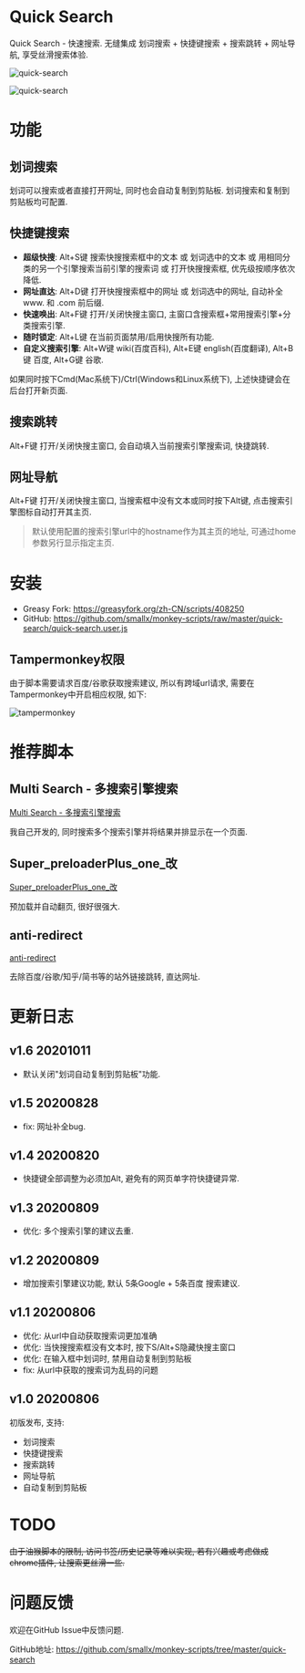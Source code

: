 # Quick Search

Quick Search - 快速搜索. 无缝集成 划词搜索 + 快捷键搜索 + 搜索跳转 + 网址导航, 享受丝滑搜索体验.

![quick-search](https://github.com/smallx/monkey-scripts/raw/master/quick-search/images/quick-search-1.gif)

![quick-search](https://github.com/smallx/monkey-scripts/raw/master/quick-search/images/quick-search-2.gif)

# 功能

## 划词搜索

划词可以搜索或者直接打开网址, 同时也会自动复制到剪贴板. 划词搜索和复制到剪贴板均可配置.

## 快捷键搜索

- **超级快搜**: Alt+S键 搜索快搜搜索框中的文本 或 划词选中的文本 或 用相同分类的另一个引擎搜索当前引擎的搜索词 或 打开快搜搜索框, 优先级按顺序依次降低.
- **网址直达**: Alt+D键 打开快搜搜索框中的网址 或 划词选中的网址, 自动补全 www. 和 .com 前后缀.
- **快速唤出**: Alt+F键 打开/关闭快搜主窗口, 主窗口含搜索框+常用搜索引擎+分类搜索引擎.
- **随时锁定**: Alt+L键 在当前页面禁用/启用快搜所有功能.
- **自定义搜索引擎**: Alt+W键 wiki(百度百科), Alt+E键 english(百度翻译), Alt+B键 百度, Alt+G键 谷歌.

如果同时按下Cmd(Mac系统下)/Ctrl(Windows和Linux系统下), 上述快捷键会在后台打开新页面.

## 搜索跳转

Alt+F键 打开/关闭快搜主窗口, 会自动填入当前搜索引擎搜索词, 快捷跳转.

## 网址导航

Alt+F键 打开/关闭快搜主窗口, 当搜索框中没有文本或同时按下Alt键, 点击搜索引擎图标自动打开其主页.

> 默认使用配置的搜索引擎url中的hostname作为其主页的地址, 可通过home参数另行显示指定主页.

# 安装

- Greasy Fork: https://greasyfork.org/zh-CN/scripts/408250
- GitHub: https://github.com/smallx/monkey-scripts/raw/master/quick-search/quick-search.user.js

## Tampermonkey权限

由于脚本需要请求百度/谷歌获取搜索建议, 所以有跨域url请求, 需要在Tampermonkey中开启相应权限, 如下:

![tampermonkey](https://github.com/smallx/monkey-scripts/raw/master/quick-search/images/tampermonkey-1.png)

# 推荐脚本

## Multi Search - 多搜索引擎搜索

[Multi Search - 多搜索引擎搜索](https://greasyfork.org/zh-CN/scripts/407794)

我自己开发的, 同时搜索多个搜索引擎并将结果并排显示在一个页面.

## Super_preloaderPlus_one_改

[Super_preloaderPlus_one_改](https://greasyfork.org/zh-CN/scripts/33522)

预加载并自动翻页, 很好很强大.

## anti-redirect

[anti-redirect](https://greasyfork.org/zh-CN/scripts/11915)

去除百度/谷歌/知乎/简书等的站外链接跳转, 直达网址.

# 更新日志

## v1.6 20201011

- 默认关闭"划词自动复制到剪贴板"功能.

## v1.5 20200828

- fix: 网址补全bug.

## v1.4 20200820

- 快捷键全部调整为必须加Alt, 避免有的网页单字符快捷键异常.

## v1.3 20200809

- 优化: 多个搜索引擎的建议去重.

## v1.2 20200809

- 增加搜索引擎建议功能, 默认 5条Google + 5条百度 搜索建议.

## v1.1 20200806

- 优化: 从url中自动获取搜索词更加准确
- 优化: 当快搜搜索框没有文本时, 按下S/Alt+S隐藏快搜主窗口
- 优化: 在输入框中划词时, 禁用自动复制到剪贴板
- fix: 从url中获取的搜索词为乱码的问题

## v1.0 20200806

初版发布, 支持:
- 划词搜索
- 快捷键搜索
- 搜索跳转
- 网址导航
- 自动复制到剪贴板

# TODO

~~由于油猴脚本的限制, 访问书签/历史记录等难以实现, 若有兴趣或考虑做成chrome插件, 让搜索更丝滑一些.~~

# 问题反馈

欢迎在GitHub Issue中反馈问题.

GitHub地址: https://github.com/smallx/monkey-scripts/tree/master/quick-search

